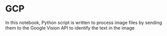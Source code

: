 # GCP
In this notebook, Python script is written to process image files by sending them to the Google Vision API to identify the text in the image
